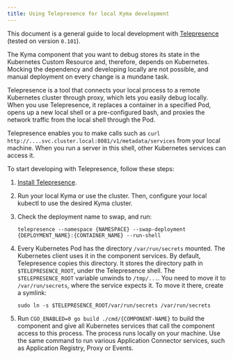 ```yaml
---
title: Using Telepresence for local Kyma development
---
```


This document is a general guide to local development with [Telepresence](https://www.telepresence.io/) (tested on version `0.101`).

The Kyma component that you want to debug stores its state in the Kubernetes Custom Resource and, therefore, depends on Kubernetes.    
Mocking the dependency and developing locally are not possible, and manual deployment on every change is a mundane task.  

Telepresence is a tool that connects your local process to a remote Kubernetes cluster through proxy, which lets you easily debug locally.  
When you use Telepresence, it replaces a container in a specified Pod, opens up a new local shell or a pre-configured bash, and proxies the network traffic from the local shell through the Pod. 

Telepresence enables you to make calls such as `curl http://....svc.cluster.local:8081/v1/metadata/services` from your local machine. When you run a server in this shell, other Kubernetes services can access it. 

To start developing with Telepresence, follow these steps:

1. [Install Telepresence](https://www.telepresence.io/reference/install).

2. Run your local Kyma or use the cluster. Then, configure your local kubectl to use the desired Kyma cluster. 

3. Check the deployment name to swap, and run: 

	```
	telepresence --namespace {NAMESPACE} --swap-deployment {DEPLOYMENT_NAME}:{CONTAINER_NAME} --run-shell
	```

4. Every Kubernetes Pod has the directory `/var/run/secrets` mounted. The Kubernetes client uses it in the component services. By default, Telepresence copies this directory. It stores the directory path in `$TELEPRESENCE_ROOT`, under the Telepresence shell. The `$TELEPRESENCE_ROOT` variable unwinds to `/tmp/...`. You need to move it to `/var/run/secrets`, where the service expects it. To move it there, create a symlink:
	```
	sudo ln -s $TELEPRESENCE_ROOT/var/run/secrets /var/run/secrets
	```

5. Run `CGO_ENABLED=0 go build ./cmd/{COMPONENT-NAME}` to build the component and give all Kubernetes services that call the component access to this process. The process runs locally on your machine. Use the same command to run various Application Connector services, such as Application Registry, Proxy or Events.